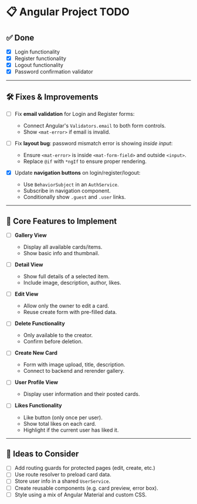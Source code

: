 # 📋 Angular Project TODO

## ✅ Done

- [x] Login functionality
- [x] Register functionality
- [x] Logout functionality
- [x] Password confirmation validator

---

## 🛠️ Fixes & Improvements

- [ ] Fix **email validation** for Login and Register forms:

  - Connect Angular's `Validators.email` to both form controls.
  - Show `<mat-error>` if email is invalid.

- [ ] Fix **layout bug**: password mismatch error is showing _inside input_:

  - Ensure `<mat-error>` is inside `<mat-form-field>` and outside `<input>`.
  - Replace `@if` with `*ngIf` to ensure proper rendering.

- [x] Update **navigation buttons** on login/register/logout:
  - Use `BehaviorSubject` in an `AuthService`.
  - Subscribe in navigation component.
  - Conditionally show `.guest` and `.user` links.

---

## 🔧 Core Features to Implement

- [ ] **Gallery View**

  - Display all available cards/items.
  - Show basic info and thumbnail.

- [ ] **Detail View**

  - Show full details of a selected item.
  - Include image, description, author, likes.

- [ ] **Edit View**

  - Allow only the owner to edit a card.
  - Reuse create form with pre-filled data.

- [ ] **Delete Functionality**

  - Only available to the creator.
  - Confirm before deletion.

- [ ] **Create New Card**

  - Form with image upload, title, description.
  - Connect to backend and rerender gallery.

- [ ] **User Profile View**

  - Display user information and their posted cards.

- [ ] **Likes Functionality**
  - Like button (only once per user).
  - Show total likes on each card.
  - Highlight if the current user has liked it.

---

## 🧠 Ideas to Consider

- [ ] Add routing guards for protected pages (edit, create, etc.)
- [ ] Use route resolver to preload card data.
- [ ] Store user info in a shared `UserService`.
- [ ] Create reusable components (e.g. card preview, error box).
- [ ] Style using a mix of Angular Material and custom CSS.
